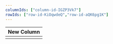 ```yaml
---
columnIds: ["column-id-IGZP3Vk7"]
rowIds: ["row-id-KiOqwdeQ","row-id-aQK6pg1K"]
---
```


| New Column |
| -------- |
|          |